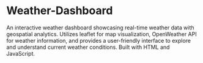 # Weather-Dashboard
An interactive weather dashboard showcasing real-time weather data with geospatial analytics. Utilizes leaflet for map visualization, OpenWeather API for weather information, and provides a user-friendly interface to explore and understand current weather conditions. Built with HTML and JavaScript.
